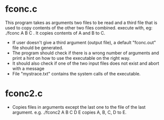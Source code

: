 # fconc.c

This program takes as arguments two files to be read and a third file that is used
to copy contents of the other two files combined.
execute with, eg: ./fconc A B C . It copies contents of A and B to C.
* If user doesn't give a third argument (output file), a default "fconc.out" file
 should be generated.
* The program should check if there is a wrong number of arguments and print a hint on
 how to use the executable on the right way.
* It should also check if one of the two input files does not exist and abort with a
 message
* File "mystrace.txt" contains the system calls of the executable.

# fconc2.c
* Copies files in arguments except the last one to the file of the last argument.
e.g. ./fconc2 A B C D E copies A, B, C, D to E.
